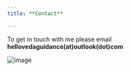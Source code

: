 ```yaml
---
title: **Contact**

---
```




To get in touch with me please email **hellovedaguidance(at)outlook(dot)com**

![image](https://NavWeb.b-cdn.net/Copy%20of%20Simple%20Flowchart%20Infographic%20Graph-4.jpg)